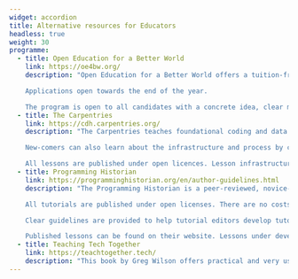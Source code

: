 ```yaml
---
widget: accordion
title: Alternative resources for Educators
headless: true
weight: 30
programme:
  - title: Open Education for a Better World
    link: https://oe4bw.org/
    description: "Open Education for a Better World offers a tuition-free online mentorship programme supporting people wanting to develop open educational materials including open online courses and textbooks.

    Applications open towards the end of the year.

    The program is open to all candidates with a concrete idea, clear motivation and strong commitment to develop and deliver an open online course or other large-scale open resource (e.g., an open textbook) aligned with the SDGs. There are no limitations regarding the education or professional background of candidates. "
  - title: The Carpentries
    link: https://cdh.carpentries.org/
    description: "The Carpentries teaches foundational coding and data science skills to researchers worldwide. A community of volunteers contribute to collaboratively developed lessons that are published under open licenses. Their Curriculum Development Handbook contains valuable insights for lesson developers. The Carpentries also have a Lesson Incubator where community members can share their Carpentry-style teaching materials at all stages of development, to collaborate on lesson development, and receive feedback from other community members.

    New-comers can also learn about the infrastructure and process by contributing to lessons that are currently under development. A number of lessons currently under development relates to humanities and social sciences.

    All lessons are published under open licences. Lesson infrastructure is published under open-source licenses and can be used for free for lesson development."
  - title: Programming Historian
    link: https://programminghistorian.org/en/author-guidelines.html
    description: "The Programming Historian is a peer-reviewed, novice-friendly publication that focuses on tutorials relevant to the humanities. Tutorials cover a wide range of digital tools, techniques, and workflows to facilitate research and teaching. 

    All tutorials are published under open licenses. There are no costs involved to work with the Programming Historian or publish tutorials.

    Clear guidelines are provided to help tutorial editors develop tutorials that can be sustained in the long term and that contains accessible content for a broad audience. 

    Published lessons can be found on their website. Lessons under development is available from their Github repository."
  - title: Teaching Tech Together
    link: https://teachtogether.tech/
    description: "This book by Greg Wilson offers practical and very useful tips for developing better ways of teaching tech skills. The content is based on research evidence (with great links to references from education science) and years of experience in the classroom. The book is freely available online."
---
```

